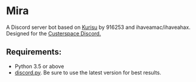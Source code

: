 # Mira
A Discord server bot based on [Kurisu](https://github.com/916253/Kurisu) by 916253 and ihaveamac/ihaveahax. Designed for the [Custerspace Discord.](https://discord.gg/PyVbAgF)

## Requirements:
* Python 3.5 or above
* [discord.py](https://github.com/Rapptz/discord.py). Be sure to use the latest version for best results.
